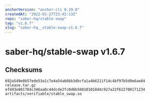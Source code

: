 ```yaml
---
anchorVersion: "anchor-cli 0.19.0"
createdAt: "2022-01-27T23:42:13Z"
repo: "saber-hq/stable-swap"
tag: "v1.6.7"
slug: "saber-hq__stable-swap-v1.6.7"
---
```

# saber-hq/stable-swap v1.6.7
## Checksums
```
692a549e0b57ede53a1c7e4a54a66bb3dbcfa1a4b6211f14c4bf97b5d9e6ae84  release.tar.gz
efd43e881784c346aa0c44dcde2fc0d6b560101018ddc927a22f622700171234  artifacts/verifiable/stable_swap.so
```
